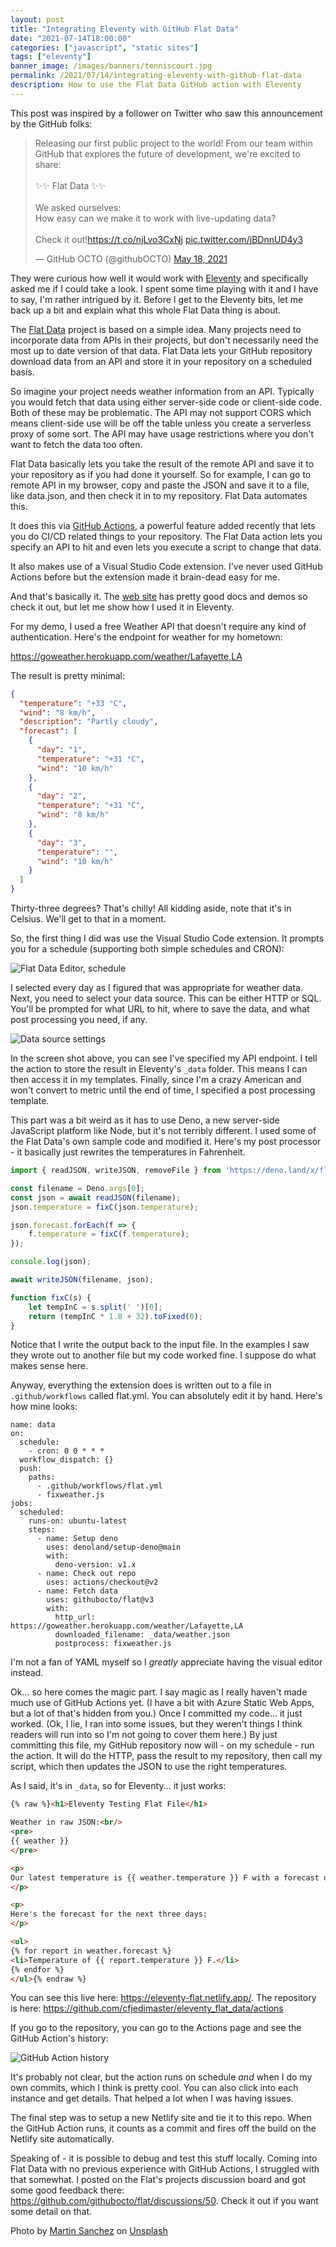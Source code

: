 ```yaml
---
layout: post
title: "Integrating Eleventy with GitHub Flat Data"
date: "2021-07-14T18:00:00"
categories: ["javascript", "static sites"]
tags: ["eleventy"]
banner_image: /images/banners/tenniscourt.jpg
permalink: /2021/07/14/integrating-eleventy-with-github-flat-data
description: How to use the Flat Data GitHub action with Eleventy
---
```


This post was inspired by a follower on Twitter who saw this announcement by the GitHub folks:

<blockquote class="twitter-tweet" data-theme="dark"><p lang="en" dir="ltr">Releasing our first public project to the world! From our team within GitHub that explores the future of development, we&#39;re excited to share:<br><br>✨✨ Flat Data ✨✨<br><br>We asked ourselves:<br>How easy can we make it to work with live-updating data?<br><br>Check it out!<a href="https://t.co/njLvo3CxNj">https://t.co/njLvo3CxNj</a> <a href="https://t.co/jBDnnUD4y3">pic.twitter.com/jBDnnUD4y3</a></p>&mdash; GitHub OCTO (@githubOCTO) <a href="https://twitter.com/githubOCTO/status/1394705057803907074?ref_src=twsrc%5Etfw">May 18, 2021</a></blockquote> <script async src="https://platform.twitter.com/widgets.js" charset="utf-8"></script>

They were curious how well it would work with [Eleventy](https://www.11ty.dev/) and specifically asked me if I could take a look. I spent some time playing with it and I have to say, I'm rather intrigued by it. Before I get to the Eleventy bits, let me back up a bit and explain what this whole Flat Data thing is about. 

The [Flat Data](https://octo.github.com/projects/flat-data) project is based on a simple idea. Many projects need to incorporate data from APIs in their projects, but don't necessarily need the most up to date version of that data. Flat Data lets your GitHub repository download data from an API and store it in your repository on a scheduled basis.

So imagine your project needs weather information from an API. Typically you would fetch that data using either server-side code or client-side code. Both of these may be problematic. The API may not support CORS which means client-side use will be off the table unless you create a serverless proxy of some sort. The API may have usage restrictions where you don't want to fetch the data too often. 

Flat Data basically lets you take the result of the remote API and save it to your repository as if you had done it yourself. So for example, I can go to remote API in my browser, copy and paste the JSON and save it to a file, like data.json, and then check it in to my repository. Flat Data automates this.

It does this via [GitHub Actions](https://github.com/features/actions), a powerful feature added recently that lets you do CI/CD related things to your repository. The Flat Data action lets you specify an API to hit and even lets you execute a script to change that data. 

It also makes use of a Visual Studio Code extension. I've never used GitHub Actions before but the extension made it brain-dead easy for me. 

And that's basically it. The [web site](https://octo.github.com/projects/flat-data) has pretty good docs and demos so check it out, but let me show how I used it in Eleventy.

For my demo, I used a free Weather API that doesn't require any kind of authentication. Here's the endpoint for weather for my hometown:

<https://goweather.herokuapp.com/weather/Lafayette,LA>

The result is pretty minimal:

```json
{
  "temperature": "+33 °C",
  "wind": "8 km/h",
  "description": "Partly cloudy",
  "forecast": [
    {
      "day": "1",
      "temperature": "+31 °C",
      "wind": "10 km/h"
    },
    {
      "day": "2",
      "temperature": "+31 °C",
      "wind": "8 km/h"
    },
    {
      "day": "3",
      "temperature": "",
      "wind": "10 km/h"
    }
  ]
}
```

Thirty-three degrees? That's chilly! All kidding aside, note that it's in Celsius. We'll get to that in a moment.

So, the first thing I did was use the Visual Studio Code extension. It prompts you for a schedule (supporting both simple schedules and CRON):

<p>
<img data-src="https://static.raymondcamden.com/images/2021/07/flat1.jpg" alt="Flat Data Editor, schedule" class="lazyload imgborder imgcenter">
</p>

I selected every day as I figured that was appropriate for weather data. Next, you need to select your data source. This can be either HTTP or SQL. You'll be prompted for what URL to hit, where to save the data, and what post processing you need, if any.

<p>
<img data-src="https://static.raymondcamden.com/images/2021/07/flat2.jpg" alt="Data source settings" class="lazyload imgborder imgcenter">
</p>

In the screen shot above, you can see I've specified my API endpoint. I tell the action to store the result in Eleventy's `_data` folder. This means I can then access it in my templates. Finally, since I'm a crazy American and won't convert to metric until the end of time, I specified a post processing template. 

This part was a bit weird as it has to use Deno, a new server-side JavaScript platform like Node, but it's not terribly different. I used some of the Flat Data's own sample code and modified it. Here's my post processor - it basically just rewrites the temperatures in Fahrenheit. 

```js
import { readJSON, writeJSON, removeFile } from 'https://deno.land/x/flat@0.0.11/mod.ts' 

const filename = Deno.args[0];
const json = await readJSON(filename);
json.temperature = fixC(json.temperature);

json.forecast.forEach(f => {
	f.temperature = fixC(f.temperature);
});

console.log(json);

await writeJSON(filename, json);

function fixC(s) {
	let tempInC = s.split(' ')[0];
	return (tempInC * 1.8 + 32).toFixed(0);
}
```

Notice that I write the output back to the input file. In the examples I saw they wrote out to another file but my code worked fine. I suppose do what makes sense here. 

Anyway, everything the extension does is written out to a file in `.github/workflows` called flat.yml. You can absolutely edit it by hand. Here's how mine looks:

```
name: data
on:
  schedule:
    - cron: 0 0 * * *
  workflow_dispatch: {}
  push:
    paths:
      - .github/workflows/flat.yml
      - fixweather.js
jobs:
  scheduled:
    runs-on: ubuntu-latest
    steps:
      - name: Setup deno
        uses: denoland/setup-deno@main
        with:
          deno-version: v1.x
      - name: Check out repo
        uses: actions/checkout@v2
      - name: Fetch data
        uses: githubocto/flat@v3
        with:
          http_url: https://goweather.herokuapp.com/weather/Lafayette,LA
          downloaded_filename: _data/weather.json
          postprocess: fixweather.js
```

I'm not a fan of YAML myself so I *greatly* appreciate having the visual editor instead. 

Ok... so here comes the magic part. I say magic as I really haven't made much use of GitHub Actions yet. (I have a bit with Azure Static Web Apps, but a lot of that's hidden from you.) Once I committed my code... it just worked. (Ok, I lie, I ran into some issues, but they weren't things I think readers will run into so I'm not going to cover them here.) By just committing this file, my GitHub repository now will - on my schedule - run the action. It will do the HTTP, pass the result to my repository, then call my script, which then updates the JSON to use the right temperatures. 

As I said, it's in `_data`, so for Eleventy... it just works:

```html
{% raw %}<h1>Eleventy Testing Flat File</h1>

Weather in raw JSON:<br/>
<pre>
{{ weather }}
</pre>

<p>
Our latest temperature is {{ weather.temperature }} F with a forecast of: {{ weather.description }}.
</p>

<p>
Here's the forecast for the next three days:
</p>

<ul>
{% for report in weather.forecast %}
<li>Temperature of {{ report.temperature }} F.</li>
{% endfor %}
</ul>{% endraw %}
```

You can see this live here: <https://eleventy-flat.netlify.app/>. The repository is here: <https://github.com/cfjedimaster/eleventy_flat_data/actions>

If you go to the repository, you can go to the Actions page and see the GitHub Action's history:

<p>
<img data-src="https://static.raymondcamden.com/images/2021/07/flat3.jpg" alt="GitHub Action history" class="lazyload imgborder imgcenter">
</p>

It's probably not clear, but the action runs on schedule *and* when I do my own commits, which I think is pretty cool. You can also click into each instance and get details. That helped a lot when I was having issues. 

The final step was to setup a new Netlify site and tie it to this repo. When the GitHub Action runs, it counts as a commit and fires off the build on the Netlify site automatically. 

Speaking of - it is possible to debug and test this stuff locally. Coming into Flat Data with no previous experience with GitHub Actions, I struggled with that somewhat. I posted on the Flat's projects discussion board and got some good feedback there: <https://github.com/githubocto/flat/discussions/50>. Check it out if you want some detail on that. 

Photo by <a href="https://unsplash.com/@zekedrone?utm_source=unsplash&utm_medium=referral&utm_content=creditCopyText">Martin Sanchez</a> on <a href="https://unsplash.com/s/photos/flat?utm_source=unsplash&utm_medium=referral&utm_content=creditCopyText">Unsplash</a>
  